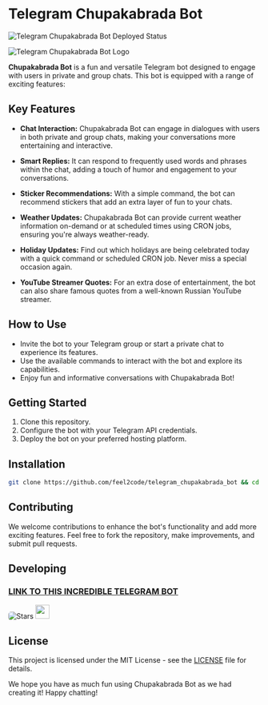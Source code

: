 # Telegram Chupakabrada Bot
![Telegram Chupakabrada Bot Deployed Status](https://github.com/feel2code/telegram_chupakabrada_bot/actions/workflows/python-app.yml/badge.svg)

![Telegram Chupakabrada Bot Logo](https://repository-images.githubusercontent.com/414962202/bebbff7c-5228-4cd9-9a98-c59278ee3cd1)

**Chupakabrada Bot** is a fun and versatile Telegram bot designed to engage with users in private and group chats. This bot is equipped with a range of exciting features:

## Key Features
- **Chat Interaction:** Chupakabrada Bot can engage in dialogues with users in both private and group chats, making your conversations more entertaining and interactive.

- **Smart Replies:** It can respond to frequently used words and phrases within the chat, adding a touch of humor and engagement to your conversations.

- **Sticker Recommendations:** With a simple command, the bot can recommend stickers that add an extra layer of fun to your chats.

- **Weather Updates:** Chupakabrada Bot can provide current weather information on-demand or at scheduled times using CRON jobs, ensuring you're always weather-ready.

- **Holiday Updates:** Find out which holidays are being celebrated today with a quick command or scheduled CRON job. Never miss a special occasion again.

- **YouTube Streamer Quotes:** For an extra dose of entertainment, the bot can also share famous quotes from a well-known Russian YouTube streamer.

## How to Use
- Invite the bot to your Telegram group or start a private chat to experience its features.
- Use the available commands to interact with the bot and explore its capabilities.
- Enjoy fun and informative conversations with Chupakabrada Bot!

## Getting Started
1. Clone this repository.
2. Configure the bot with your Telegram API credentials.
3. Deploy the bot on your preferred hosting platform.

## Installation

```bash
git clone https://github.com/feel2code/telegram_chupakabrada_bot && cd telegram_chupakabrada_bot && ./install.sh
```

## Contributing
We welcome contributions to enhance the bot's functionality and add more exciting features. Feel free to fork the repository, make improvements, and submit pull requests.

## Developing
<h3><a href="https://t.me/chupakabrada_bot">LINK TO THIS INCREDIBLE TELEGRAM BOT</a></h3>

<p>
    <img src="https://img.shields.io/github/stars/feel2code/telegram_chupakabrada_bot?style=for-the-badge&logo=appveyor"
        alt="Stars"
        style="border-radius:5px">
    <img src="https://img.shields.io/badge/NeoVim-%2357A143.svg?&style=for-the-badge&logo=neovim&logoColor=white"
        style="height:28px"/>
</p>

## License
This project is licensed under the MIT License - see the [LICENSE](LICENSE) file for details.

We hope you have as much fun using Chupakabrada Bot as we had creating it! Happy chatting!
